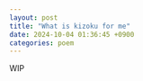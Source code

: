 ```yaml
---
layout: post
title: "What is kizoku for me"
date: 2024-10-04 01:36:45 +0900
categories: poem
---
```


WIP

